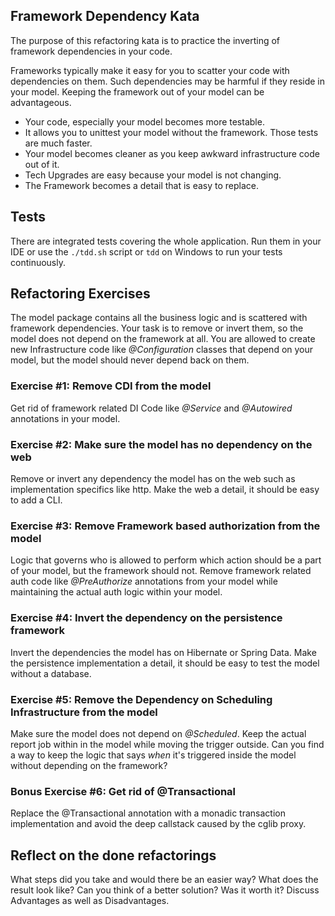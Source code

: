 Framework Dependency Kata
-------------------------

The purpose of this refactoring kata is to practice the inverting of framework dependencies in your code.

Frameworks typically make it easy for you to scatter your code with dependencies on them.
Such dependencies may be harmful if they reside in your model.
Keeping the framework out of your model can be advantageous.

- Your code, especially your model becomes more testable.
- It allows you to unittest your model without the framework. Those tests are much faster.
- Your model becomes cleaner as you keep awkward infrastructure code out of it.
- Tech Upgrades are easy because your model is not changing.
- The Framework becomes a detail that is easy to replace.

## Tests

There are integrated tests covering the whole application.
Run them in your IDE or use the `./tdd.sh` script or `tdd` on Windows to run your tests continuously.

## Refactoring Exercises

The model package contains all the business logic and is scattered with framework dependencies.
Your task is to remove or invert them, so the model does not depend on the framework at all.
You are allowed to create new Infrastructure code like *@Configuration* classes that depend on your model, but the model should never depend back on them.

### Exercise #1: Remove CDI from the model

Get rid of framework related DI Code like *@Service* and *@Autowired* annotations in your model.

### Exercise #2: Make sure the model has no dependency on the web

Remove or invert any dependency the model has on the web such as implementation specifics like http.
Make the web a detail, it should be easy to add a CLI.

### Exercise #3: Remove Framework based authorization from the model

Logic that governs who is allowed to perform which action should be a part of your model, but the framework should not.
Remove framework related auth code like *@PreAuthorize* annotations from your model while maintaining the actual auth logic within your model.

### Exercise #4: Invert the dependency on the persistence framework

Invert the dependencies the model has on Hibernate or Spring Data.
Make the persistence implementation a detail, it should be easy to test the model without a database.

### Exercise #5: Remove the Dependency on Scheduling Infrastructure from the model

Make sure the model does not depend on *@Scheduled*. 
Keep the actual report job within in the model while moving the trigger outside.
Can you find a way to keep the logic that says _when_ it's triggered inside the model without depending on the framework?

### Bonus Exercise #6: Get rid of @Transactional

Replace the @Transactional annotation with a monadic transaction implementation and avoid the deep callstack caused by the cglib proxy.

## Reflect on the done refactorings

What steps did you take and would there be an easier way?
What does the result look like? Can you think of a better solution?
Was it worth it? Discuss Advantages as well as Disadvantages.

